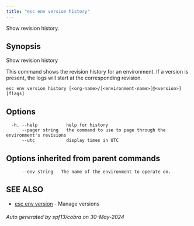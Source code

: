 ```yaml
---
title: "esc env version history"
---
```




Show revision history.

## Synopsis

Show revision history

This command shows the revision history for an environment. If a version
is present, the logs will start at the corresponding revision.


```
esc env version history [<org-name>/]<environment-name>[@<version>] [flags]
```

## Options

```
  -h, --help           help for history
      --pager string   the command to use to page through the environment's revisions
      --utc            display times in UTC
```

## Options inherited from parent commands

```
      --env string   The name of the environment to operate on.
```

## SEE ALSO

* [esc env version](/docs/esc-cli/commands/esc_env_version/)	 - Manage versions

###### Auto generated by spf13/cobra on 30-May-2024
